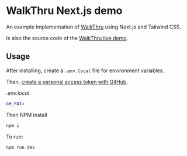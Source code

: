 # WalkThru Next.js demo

An example implementation of [WalkThru](https://github.com/walkthru/walkthru) using Next.js and Tailwind CSS. 

Is also the source code of the [WalkThru live demo](https://walkthru.netlify.app).


## Usage

After installing, create a `.env.local` file for environment variables.

Then, [create a personal access token with GitHub](https://docs.github.com/en/authentication/keeping-your-account-and-data-secure/creating-a-personal-access-token#creating-a-token).

*.env.local*

```bash
GH_PAT=
```

Then NPM install

```bash
npm i
```

To run:

```bash
npm run dev
```
